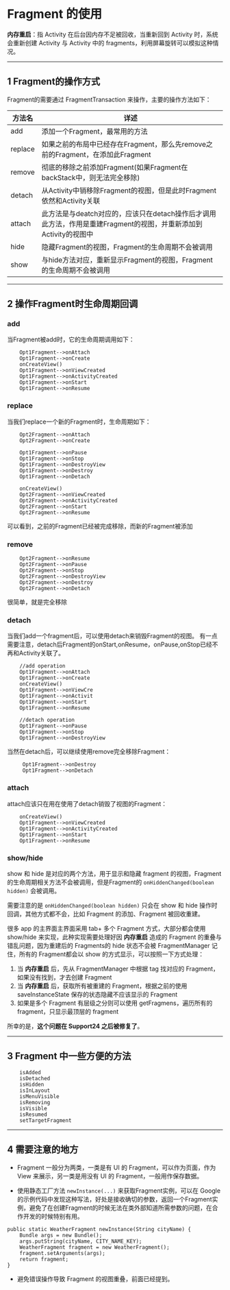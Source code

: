 #  Fragment 的使用

**内存重启**：指 Activity 在后台因内存不足被回收，当重新回到 Activity 时，系统会重新创建 Activity 与 Activity 中的 fragments，利用屏幕旋转可以模拟这种情况。

---
## 1 Fragment的操作方式

Fragment的需要通过 FragmentTransaction 来操作，主要的操作方法如下：

| 方法名  |  详述 |
| ------------ | ------------ |
| add  |  添加一个Fragment，最常用的方法 |
| replace  | 如果之前的布局中已经存在Fragment，那么先remove之前的Fragment，在添加此Fragment  |
| remove  |  彻底的移除之前添加Fragment(如果Fragment在backStack中，则无法完全移除) |
| detach  |  从Activity中销移除Fragment的视图，但是此时Fragment依然和Activity关联 |
| attach  |  此方法是与deatch对应的，应该只在detach操作后才调用此方法，作用是重建Fragment的视图，并重新添加到Activity的视图中 |
| hide  | 隐藏Fragment的视图，Fragment的生命周期不会被调用  |
| show  | 与hide方法对应，重新显示Fragment的视图，Fragment的生命周期不会被调用  |


---
## 2 操作Fragment时生命周期回调

### add

当Fragment被add时，它的生命周期调用如下：

```
    Opt1Fragment-->onAttach
    Opt1Fragment-->onCreate
    onCreateView()
    Opt1Fragment-->onViewCreated
    Opt1Fragment-->onActivityCreated
    Opt1Fragment-->onStart
    Opt1Fragment-->onResume
```

### replace

当我们replace一个新的Fragment时，生命周期如下：

```
    Opt2Fragment-->onAttach
    Opt2Fragment-->onCreate
    
    Opt1Fragment-->onPause
    Opt1Fragment-->onStop
    Opt1Fragment-->onDestroyView
    Opt1Fragment-->onDestroy
    Opt1Fragment-->onDetach
    
    onCreateView()
    Opt2Fragment-->onViewCreated
    Opt2Fragment-->onActivityCreated
    Opt2Fragment-->onStart
    Opt2Fragment-->onResume
```

可以看到，之前的Fragment已经被完成移除，而新的Fragment被添加

### remove

```
    Opt2Fragment-->onResume
    Opt2Fragment-->onPause
    Opt2Fragment-->onStop
    Opt2Fragment-->onDestroyView
    Opt2Fragment-->onDestroy
    Opt2Fragment-->onDetach
```

很简单，就是完全移除

### detach

当我们add一个fragment后，可以使用detach来销毁Fragment的视图。
有一点需要注意，detach后Fragment的onStart,onResume，onPause,onStop已经不再和Activity关联了。

```
    //add operation
    Opt1Fragment-->onAttach
    Opt1Fragment-->onCreate
    onCreateView()
    Opt1Fragment-->onViewCre
    Opt1Fragment-->onActivit
    Opt1Fragment-->onStart
    Opt1Fragment-->onResume
    
    //detach operation
    Opt1Fragment-->onPause
    Opt1Fragment-->onStop
    Opt1Fragment-->onDestroyView
```

当然在detach后，可以继续使用remove完全移除Fragment：

```
     Opt1Fragment-->onDestroy
     Opt1Fragment-->onDetach
```

### attach

attach应该只在用在使用了detach销毁了视图的Fragment：

```
    onCreateView()
    Opt1Fragment-->onViewCreated
    Opt1Fragment-->onActivityCreated
    Opt1Fragment-->onStart
    Opt1Fragment-->onResume
```


### show/hide

show 和 hide 是对应的两个方法，用于显示和隐藏 fragment 的视图，Fragment 的生命周期相关方法不会被调用，但是Fragment的 `onHiddenChanged(boolean hidden)` 会被调用。

需要注意的是 `onHiddenChanged(boolean hidden)` 只会在 show 和 hide 操作时回调，其他方式都不会，比如 Fragment 的添加、Fragment 被回收重建。

很多 app 的主界面主界面采用 tab+ 多个 Fragment 方式，大部分都会使用 show/hide 来实现，此种实现需要处理好因 **内存重启** 造成的 Fragment 的重叠与错乱问题，因为重建后的 Fragments的 hide 状态不会被 FragmentManager 记住，所有的 Fragment都会以 show 的方式显示，可以按照一下方式处理：

1. 当 **内存重启** 后，先从 FragmentManager 中根据 tag 找对应的 Fragment，如果没有找到，才去创建 Fragment
2. 当 **内存重启** 后，获取所有被重建的 Fragment，根据之前的使用  saveInstanceState 保存的状态隐藏不应该显示的 Fragment
3. 如果是多个 Fragment 有层级之分则可以使用 getFragmens，遍历所有的 fragment，只显示最顶层的 fragment

所幸的是，**这个问题在 Support24 之后被修复了**。

---
## 3 Fragment 中一些方便的方法

```
    isAdded
    isDetached
    isHidden
    isInLayout
    isMenuVisible
    isRemoving
    isVisible
    isResumed
    setTargetFragment
```

---
## 4 需要注意的地方

- Fragment 一般分为两类，一类是有 UI 的 Fragment，可以作为页面，作为 View 来展示，另一类是用没有 UI 的 Fragment，一般用作保存数据。

- 使用静态工厂方法 `newInstance(...)` 来获取Fragment实例，可以在 Google 的示例代码中发现这种写法，好处是接收确切的参数，返回一个Fragment实例，避免了在创建Fragment的时候无法在类外部知道所需参数的问题，在合作开发的时候特别有用。
```
public static WeatherFragment newInstance(String cityName) {
    Bundle args = new Bundle();
    args.putString(cityName, CITY_NAME_KEY);
    WeatherFragment fragment = new WeatherFragment();
    fragment.setArguments(args);
    return fragment;
}
```

- 避免错误操作导致 Fragment 的视图重叠，前面已经提到。
